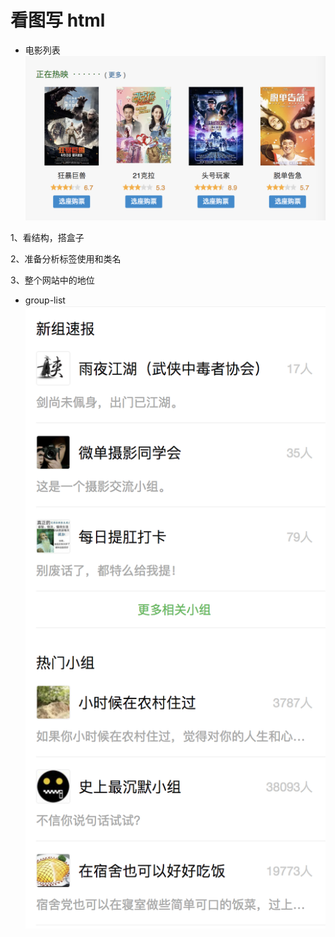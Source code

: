 # 看图写 html
- 电影列表
    ![movies](./movies.png)
    
1、看结构，搭盒子

2、准备分析标签使用和类名

3、整个网站中的地位

- group-list
![movies](./group.png)